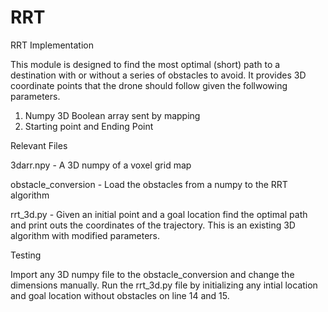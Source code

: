 # RRT

RRT Implementation 

This module is designed to find the most optimal (short) path to a destination  with or without a series of obstacles to avoid. It provides 3D coordinate points that the drone should follow given the follwowing parameters. 

1. Numpy 3D Boolean array sent by mapping
2. Starting point and Ending Point

Relevant Files 

3darr.npy - A 3D numpy of a voxel grid map

obstacle_conversion - Load the obstacles from a numpy to the RRT algorithm

rrt_3d.py - Given an initial point and a goal location find the optimal path and print outs the coordinates of the trajectory. This is an existing 3D algorithm with modified parameters. 

Testing 

Import any 3D numpy file to the obstacle_conversion and change the dimensions manually. Run the rrt_3d.py file by initializing any intial location and goal location without obstacles on line 14 and 15.
